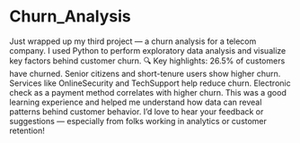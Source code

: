 # Churn_Analysis

Just wrapped up my third project — a churn analysis for a telecom company.
I used Python to perform exploratory data analysis and visualize key factors behind customer churn.
🔍 Key highlights:
26.5% of customers have churned.
Senior citizens and short-tenure users show higher churn.
Services like OnlineSecurity and TechSupport help reduce churn.
Electronic check as a payment method correlates with higher churn.
This was a good learning experience and helped me understand how data can reveal patterns behind customer behavior.
I’d love to hear your feedback or suggestions — especially from folks working in analytics or customer retention!
